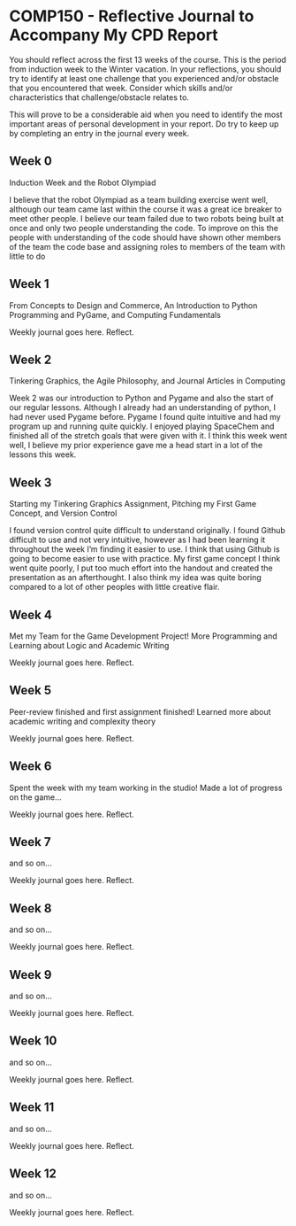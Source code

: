 # COMP150 - Reflective Journal to Accompany My CPD Report

You should reflect across the first 13 weeks of the course. This is the period from induction week to the Winter vacation. In your reflections, you should try to identify at least one challenge that you experienced and/or obstacle that you encountered that week. Consider which skills and/or characteristics that challenge/obstacle relates to. 

This will prove to be a considerable aid when you need to identify the most important areas of personal development in your report. Do try to keep up by completing an entry in the journal every week.

## Week 0

Induction Week and the Robot Olympiad

I believe that the robot Olympiad as a team building exercise went well, although our team came last within the course it was a great ice breaker to meet other people. I believe our team failed due to two robots being built at once and only two people understanding the code.
To improve on this the people with understanding of the code should have shown other members of the team the code base and assigning roles to members of the team with little to do

## Week 1

From Concepts to Design and Commerce, An Introduction to Python Programming and PyGame, and Computing Fundamentals

Weekly journal goes here. Reflect.

## Week 2

Tinkering Graphics, the Agile Philosophy, and Journal Articles in Computing

Week 2 was our introduction to Python and Pygame and also the start of our regular lessons. Although I already had an understanding of python, I had never used Pygame before. Pygame I found quite intuitive and had my program up and running quite quickly. I enjoyed playing SpaceChem and finished all of the stretch goals that were given with it.
I think this week went well, I believe my prior experience gave me a head start in a lot of the lessons this week.

## Week 3

Starting my Tinkering Graphics Assignment, Pitching my First Game Concept, and Version Control

I found version control quite difficult to understand originally. I found Github difficult to use and not very intuitive, however as I had been learning it throughout the week I’m finding it easier to use. I think that using Github is going to become easier to use with practice. My first game concept I think went quite poorly, I put too much effort into the handout and created the presentation as an afterthought. I also think my idea was quite boring compared to a lot of other peoples with little creative flair.

## Week 4

Met my Team for the Game Development Project! More Programming and Learning about Logic and Academic Writing

Weekly journal goes here. Reflect.

## Week 5

Peer-review finished and first assignment finished! Learned more about academic writing and complexity theory

Weekly journal goes here. Reflect.

## Week 6

Spent the week with my team working in the studio! Made a lot of progress on the game...

Weekly journal goes here. Reflect.

## Week 7

and so on...

Weekly journal goes here. Reflect.

## Week 8

and so on...

Weekly journal goes here. Reflect.

## Week 9

and so on...

Weekly journal goes here. Reflect.

## Week 10

and so on...

Weekly journal goes here. Reflect.

## Week 11

and so on...

Weekly journal goes here. Reflect.

## Week 12

and so on...

Weekly journal goes here. Reflect.
